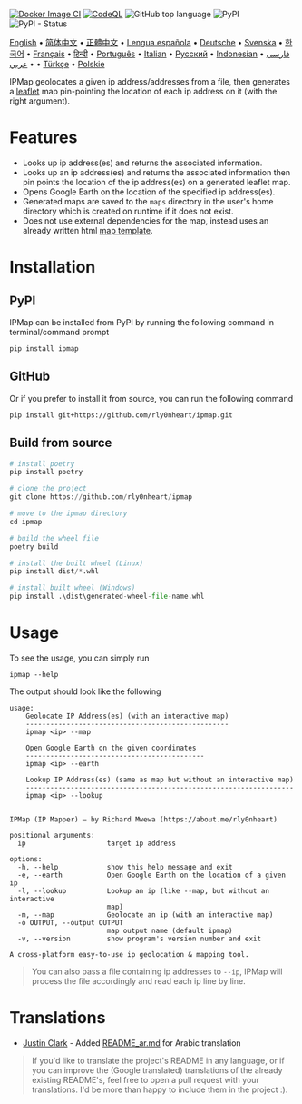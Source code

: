 [![Docker Image CI](https://github.com/rly0nheart/ipmap/actions/workflows/docker-image.yml/badge.svg)](https://github.com/rly0nheart/ipmap/actions/workflows/docker-image.yml)
[![CodeQL](https://github.com/rly0nheart/ipmap/actions/workflows/codeql.yml/badge.svg)](https://github.com/rly0nheart/ipmap/actions/workflows/codeql.yml)
![GitHub top language](https://img.shields.io/github/languages/top/rly0nheart/ipmap?logo=github)
![PyPI](https://img.shields.io/pypi/v/ipmap?label=Latest%20Release&logo=pypi)
![PyPI - Status](https://img.shields.io/pypi/status/ipmap?label=Status&logo=pypi)

[English](https://github.com/rly0nheart/ipmap/blob/master/README.md) •
[简体中文](https://github-com.translate.goog/rly0nheart/ipmap/blob/master/README.md?_x_tr_sl=auto&_x_tr_tl=zh-CN&_x_tr_hl=en-US&_x_tr_pto=wapp) •
[正體中文](https://github-com.translate.goog/rly0nheart/ipmap/blob/master/README.md?_x_tr_sl=auto&_x_tr_tl=zh-TW&_x_tr_hl=en-US&_x_tr_pto=wapp) •
[Lengua española](https://github-com.translate.goog/rly0nheart/ipmap/blob/master/README.md?_x_tr_sl=auto&_x_tr_tl=es&_x_tr_hl=en-US&_x_tr_pto=wapp) •
[Deutsche](https://github-com.translate.goog/rly0nheart/ipmap/blob/master/README.md?_x_tr_sl=auto&_x_tr_tl=de&_x_tr_hl=en-US&_x_tr_pto=wapp) •
[Svenska](https://github-com.translate.goog/rly0nheart/ipmap/blob/master/README.md?_x_tr_sl=auto&_x_tr_tl=sv&_x_tr_hl=en-US&_x_tr_pto=wapp) •
[한국어](https://github-com.translate.goog/rly0nheart/ipmap/blob/master/README.md?_x_tr_sl=auto&_x_tr_tl=ko&_x_tr_hl=en-US&_x_tr_pto=wapp) •
[Français](https://github-com.translate.goog/rly0nheart/ipmap/blob/master/README.md?_x_tr_sl=auto&_x_tr_tl=fr&_x_tr_hl=en-US&_x_tr_pto=wapp) •
[हिन्दी](https://github-com.translate.goog/rly0nheart/ipmap/blob/master/README.md?_x_tr_sl=auto&_x_tr_tl=hi&_x_tr_hl=en-US&_x_tr_pto=wapp) •
[Português](https://github-com.translate.goog/rly0nheart/ipmap/blob/master/README.md?_x_tr_sl=auto&_x_tr_tl=pt&_x_tr_hl=en-US&_x_tr_pto=wapp) •
[Italian](https://github-com.translate.goog/rly0nheart/ipmap/blob/master/README.md?_x_tr_sl=auto&_x_tr_tl=it&_x_tr_hl=en-US&_x_tr_pto=wapp) •
[Русский](https://github-com.translate.goog/rly0nheart/ipmap/blob/master/README.md?_x_tr_sl=auto&_x_tr_tl=ru&_x_tr_hl=en-US&_x_tr_pto=wapp) •
[Indonesian](https://github-com.translate.goog/rly0nheart/ipmap/blob/master/README.md?_x_tr_sl=auto&_x_tr_tl=id&_x_tr_hl=en-US&_x_tr_pto=wapp) •
[فارسی](https://github-com.translate.goog/rly0nheart/ipmap/blob/master/README.md?_x_tr_sl=auto&_x_tr_tl=fa&_x_tr_hl=en-US&_x_tr_pto=wapp) •
[عربي](https://github.com/rly0nheart/ipmap/blob/master/README_ar.md) •
[Türkçe](https://github-com.translate.goog/rly0nheart/ipmap/blob/master/README.md?_x_tr_sl=auto&_x_tr_tl=tr&_x_tr_hl=en-US&_x_tr_pto=wapp) •
[Polskie](https://github-com.translate.goog/rly0nheart/ipmap/blob/master/README.md?_x_tr_sl=auto&_x_tr_tl=pl&_x_tr_hl=en-US&_x_tr_pto=wapp)

IPMap geolocates a given ip address/addresses from a file, then generates a [leaflet](https://github.com/leaflet/leaflet) map pin-pointing the location of each ip address on it (with the right argument).

# Features
* Looks up ip address(es) and returns the associated information.
* Looks up an ip address(es) and returns the associated information then pin points the location of the ip address(es) on a generated leaflet map.
* Opens Google Earth on the location of the specified ip address(es).
* Generated maps are saved to the `maps` directory in the user's home directory which is created on runtime if it does not exist.
* Does not use external dependencies for the map, instead uses an already written html [map template](ipmap/data/templates/map.html).

# Installation
## PyPI
IPMap can be installed from PyPI by running the following command in terminal/command prompt
```
pip install ipmap
```
## GitHub
Or if you prefer to install it from source, you can run the following command
```
pip install git+https://github.com/rly0nheart/ipmap.git
```
## Build from source
```Python
# install poetry
pip install poetry

# clone the project
git clone https://github.com/rly0nheart/ipmap

# move to the ipmap directory
cd ipmap

# build the wheel file
poetry build

# install the built wheel (Linux)
pip install dist/*.whl

# install built wheel (Windows)
pip install .\dist\generated-wheel-file-name.whl
```

# Usage
To see the usage, you can simply run
```
ipmap --help
```
The output should look like the following
```
usage: 
    Geolocate IP Address(es) (with an interactive map)
    --------------------------------------------------
    ipmap <ip> --map

    Open Google Earth on the given coordinates
    --------------------------------------------
    ipmap <ip> --earth

    Lookup IP Address(es) (same as map but without an interactive map)
    ------------------------------------------------------------------
    ipmap <ip> --lookup
    

IPMap (IP Mapper) — by Richard Mwewa (https://about.me/rly0nheart)

positional arguments:
  ip                    target ip address

options:
  -h, --help            show this help message and exit
  -e, --earth           Open Google Earth on the location of a given ip
  -l, --lookup          Lookup an ip (like --map, but without an interactive
                        map)
  -m, --map             Geolocate an ip (with an interactive map)
  -o OUTPUT, --output OUTPUT
                        map output name (default ipmap)
  -v, --version         show program's version number and exit

A cross-platform easy-to-use ip geolocation & mapping tool.
```
> You can also pass a file containing ip addresses to `--ip`, IPMap will process the file accordingly and read each ip line by line.
# Translations
* [Justin Clark](https://github.com/jclark1913) - Added [README_ar.md](https://github.com/rly0nheart/ipmap/blob/master/README_ar.md) for Arabic translation
> If you'd like to translate the project's README in any language, or if you can improve the (Google translated) translations of the already existing README's, feel free to open a pull request with your translations. I'd be more than happy to include them in the project :).
